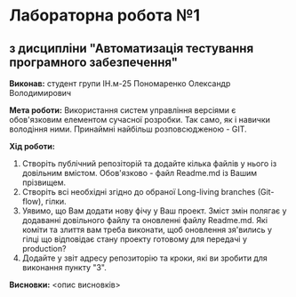 # Лабораторна робота №1
## з дисципліни "Автоматизація тестування програмного забезпечення"

**Виконав:** студент групи ІН.м-25 Пономаренко Олександр Володимирович

**Мета роботи:** Використання систем управління версіями є обов'язковим елементом сучасної розробки. Так само, як і навички володіння ними. Принаймні найбільш розповсюдженою - GIT.

**Хід роботи:**
1. Створіть публічний репозіторій та додайте кілька файлів у нього із довільним вмістом. Обов'язково - файл Readme.md із Вашим прізвищем.
2. Створіть всі необхідні згідно до обраної Long-living branches (Git-flow), гілки.
3. Уявимо, що Вам додати нову фічу у Ваш проект. Зміст змін полягає у додаванні довільного файлу та оновленні файлу Readme.md. Які коміти та злиття вам треба виконати, щоб оновлення зя'вились у гілці що відповідає стану проекту готовому для передачі у production?
4. Додайте у звіт адресу репозиторію та кроки, які ви зробити для виконання пункту "3".

**Висновки:** <опис висновків>